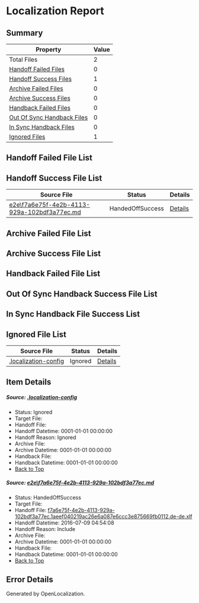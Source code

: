 # <a name='report-top'></a> Localization Report

## Summary
 Property | Value 
 -------- | ----- 
 Total Files | 2
[ Handoff Failed Files ](#handoff-failed-list)| 0
[ Handoff Success Files ](#handoff-success-list)| 1
[ Archive Failed Files ](#archive-failed-list)| 0
[ Archive Success Files ](#archive-success-list)| 0
[ Handback Failed Files ](#handback-failed-list)| 0
[ Out Of Sync Handback Files ](#outofsync-handback-success-list)| 0
[ In Sync Handback Files ](#insync-handback-success-list)| 0
[ Ignored Files ](#ignored-list)| 1

## <a name='handoff-failed-list'></a> Handoff Failed File List

## <a name='handoff-success-list'></a> Handoff Success File List
 Source File | Status | Details 
 ----------- | ------ | ------- 
 [e2e\f7a6e75f-4e2b-4113-929a-102bdf3a77ec.md](https://github.com/OpenLocalizationTestOrg/oltest/blob/b8d359e4fb7c8290459855d2e66de31dbf8f7f28/e2e/f7a6e75f-4e2b-4113-929a-102bdf3a77ec.md) | HandedOffSuccess | [Details](#59fb0250308b0aac182c4fd5c4f875be6cf2d62b1)

## <a name='archive-failed-list'></a> Archive Failed File List

## <a name='archive-success-list'></a> Archive Success File List

## <a name='handback-failed-list'></a> Handback Failed File List

## <a name='outofsync-handback-success-list'></a> Out Of Sync Handback Success File List

## <a name='insync-handback-success-list'></a> In Sync Handback File Success List

## <a name='ignored-list'></a> Ignored File List
 Source File | Status | Details 
 ----------- | ------ | ------- 
 [.localization-config](https://github.com/OpenLocalizationTestOrg/oltest/blob/b8d359e4fb7c8290459855d2e66de31dbf8f7f28/.localization-config) | Ignored | [Details](#3d4f252ac210baf56311d7e97dcc2db10974dbd20)

## Item Details
##### <a name='3d4f252ac210baf56311d7e97dcc2db10974dbd20'></a> Source: [.localization-config](https://github.com/OpenLocalizationTestOrg/oltest/blob/b8d359e4fb7c8290459855d2e66de31dbf8f7f28/.localization-config)
* Status: Ignored
* Target File: 
* Handoff File: 
* Handoff Datetime: 0001-01-01 00:00:00
* Handoff Reason: Ignored
* Archive File: 
* Archive Datetime: 0001-01-01 00:00:00
* Handback File: 
* Handback Datetime: 0001-01-01 00:00:00
* [Back to Top](#report-top)

##### <a name='59fb0250308b0aac182c4fd5c4f875be6cf2d62b1'></a> Source: [e2e\f7a6e75f-4e2b-4113-929a-102bdf3a77ec.md](https://github.com/OpenLocalizationTestOrg/oltest/blob/b8d359e4fb7c8290459855d2e66de31dbf8f7f28/e2e/f7a6e75f-4e2b-4113-929a-102bdf3a77ec.md)
* Status: HandedOffSuccess
* Target File: 
* Handoff File: [f7a6e75f-4e2b-4113-929a-102bdf3a77ec.1aeef040219ac26e6a087e6ccc3e875669fb0112.de-de.xlf](https://github.com/OpenLocalizationTestOrg/olhandoff-e2e/blob/3d9e161e398093b47e7583ae0573a0a581ab7974/ol-handoff/OpenLocalizationTestOrg/oltest-dede-fly/ci/ht/f7a6e75f-4e2b-4113-929a-102bdf3a77ec.1aeef040219ac26e6a087e6ccc3e875669fb0112.de-de.xlf)
* Handoff Datetime: 2016-07-09 04:54:08
* Handoff Reason: Include
* Archive File: 
* Archive Datetime: 0001-01-01 00:00:00
* Handback File: 
* Handback Datetime: 0001-01-01 00:00:00
* [Back to Top](#report-top)


## Error Details

Generated by OpenLocalization.
